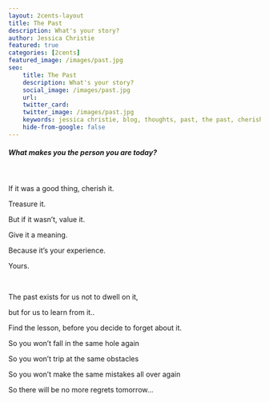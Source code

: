 ```yaml
---
layout: 2cents-layout
title: The Past
description: What's your story?
author: Jessica Christie
featured: true
categories: [2cents]
featured_image: /images/past.jpg
seo:
    title: The Past
    description: What's your story?
    social_image: /images/past.jpg
    url:
    twitter_card: 
    twitter_image: /images/past.jpg
    keywords: jessica christie, blog, thoughts, past, the past, cherish, treasure, value, experience, learn, lesson, mistake, no regret
    hide-from-google: false
---
```

##### What makes you the person you are today?

&nbsp;

If it was a good thing, cherish it.

Treasure it.

But if it wasn’t, value it.

Give it a meaning.

Because it’s your experience.

Yours.

&nbsp;

The past exists for us not to dwell on it,

but for us to learn from it..

Find the lesson, before you decide to forget about it.

So you won’t fall in the same hole again

So you won’t trip at the same obstacles

So you won’t make the same mistakes all over again

So there will be no more regrets tomorrow…

&nbsp;

&nbsp;

&nbsp;
